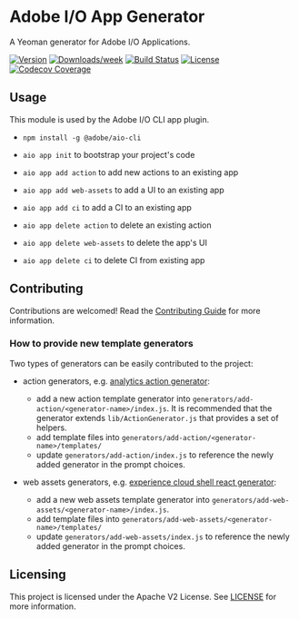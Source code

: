 # Adobe I/O App Generator

A Yeoman generator for Adobe I/O Applications.

[![Version](https://img.shields.io/npm/v/@adobe/generator-aio-app.svg)](https://npmjs.org/package/@adobe/generator-aio-app)
[![Downloads/week](https://img.shields.io/npm/dw/@adobe/generator-aio-app.svg)](https://npmjs.org/package/@adobe/generator-aio-app)
[![Build Status](https://travis-ci.com/adobe/generator-aio-app.svg)](https://travis-ci.com/adobe/generator-aio-app)
[![License](https://img.shields.io/badge/License-Apache%202.0-blue.svg)](https://opensource.org/licenses/Apache-2.0)
[![Codecov Coverage](https://img.shields.io/codecov/c/github/adobe/generator-aio-app/master.svg?style=flat-square)](https://codecov.io/gh/adobe/generator-aio-app/)


## Usage

This module is used by the Adobe I/O CLI app plugin. 

- `npm install -g @adobe/aio-cli`

- `aio app init` to bootstrap your project's code
- `aio app add action` to add new actions to an existing app
- `aio app add web-assets` to add a UI to an existing app
- `aio app add ci` to add a CI to an existing app
- `aio app delete action` to delete an existing action
- `aio app delete web-assets` to delete the app's UI
- `aio app delete ci` to delete CI from existing app

## Contributing

Contributions are welcomed! Read the [Contributing Guide](./.github/CONTRIBUTING.md) for more information.

### How to provide new template generators

Two types of generators can be easily contributed to the project:

- action generators, e.g. [analytics action generator](./generators/add-action/analytics/index.js):

  - add a new action template generator into `generators/add-action/<generator-name>/index.js`. It is recommended that
    the generator extends `lib/ActionGenerator.js` that provides a set of helpers.
  - add template files into `generators/add-action/<generator-name>/templates/`
  - update `generators/add-action/index.js` to reference the newly added generator in the prompt choices.

- web assets generators, e.g. [experience cloud shell react generator](./generators/add-web-assets/exc-react/index.js):

  - add a new web assets template generator into `generators/add-web-assets/<generator-name>/index.js`.
  - add template files into `generators/add-web-assets/<generator-name>/templates/`
  - update `generators/add-web-assets/index.js` to reference the newly added generator in the prompt choices.

## Licensing

This project is licensed under the Apache V2 License. See [LICENSE](LICENSE) for more information.
